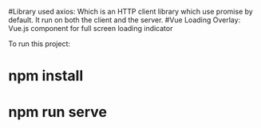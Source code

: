 #Library used axios: Which is an HTTP client library which use promise by default. It run on both the client and the server.
#Vue Loading Overlay: Vue.js component for full screen loading indicator

To run this project:
# npm install
# npm run serve